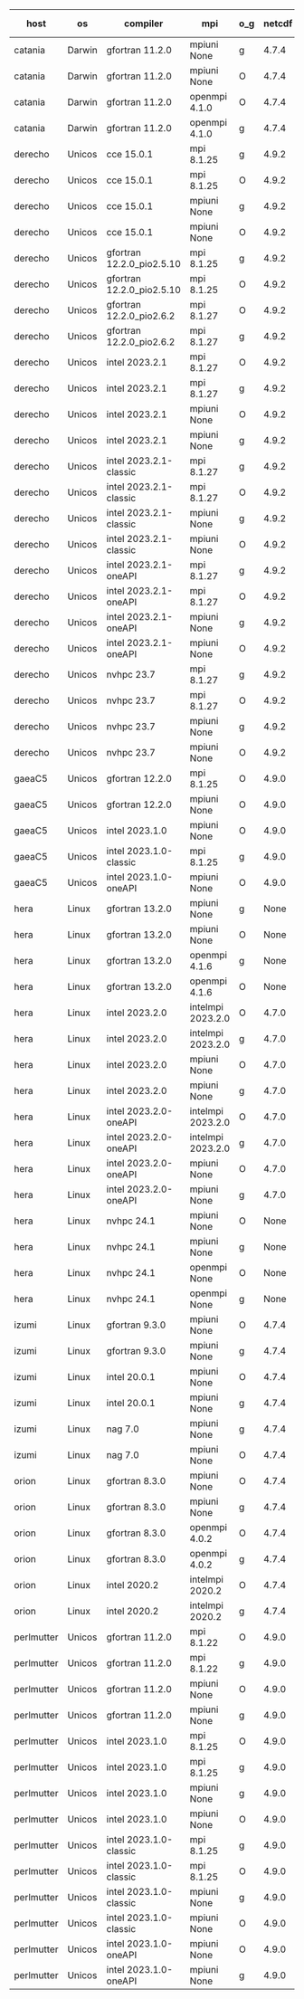 

| host     | os       | compiler                              | mpi                      | o_g        | netcdf        | build       | u_pass          | u_fail          | s_pass            | s_fail            | e_pass             | e_fail             | nuopc_pass       | nuopc_fail       | artifacts link          |
|----------|----------|---------------------------------------|--------------------------|------------|---------------|-------------|-----------------|-----------------|-------------------|-------------------|--------------------|--------------------|------------------|------------------|-------------------------|
| catania | Darwin | gfortran 11.2.0 | mpiuni None  | g | 4.7.4  | PASS | 12440 | 0 | 8 | 0 | 44 | 0 | None | None | <a href="https://github.com/esmf-org/esmf-test-artifacts/tree/4f7c97996a3a7b607c0f9761cfe05e52fce58d27/develop/gfortran/11.2.0/g/mpiuni/None" target="_blank">4f7c979</a> | 
| catania | Darwin | gfortran 11.2.0 | mpiuni None  | O | 4.7.4  | PASS | 12440 | 0 | 8 | 0 | 44 | 0 | None | None | <a href="https://github.com/esmf-org/esmf-test-artifacts/tree/015a70b6830b5e6f2724adb78f5eb66061be3559/develop/gfortran/11.2.0/O/mpiuni/None" target="_blank">015a70b</a> | 
| catania | Darwin | gfortran 11.2.0 | openmpi 4.1.0  | O | 4.7.4  | PASS | 14105 | 3 | 49 | 0 | 81 | 0 | 47 | 0 | <a href="https://github.com/esmf-org/esmf-test-artifacts/tree/d4c8317b29bd988c923fe1ddef2af3b1bf30229b/develop/gfortran/11.2.0/O/openmpi/4.1.0" target="_blank">d4c8317</a> | 
| catania | Darwin | gfortran 11.2.0 | openmpi 4.1.0  | g | 4.7.4  | PASS | 14105 | 3 | 49 | 0 | 81 | 0 | 47 | 0 | <a href="https://github.com/esmf-org/esmf-test-artifacts/tree/e72376cb7d2a9b127a8bda776610e44fa1372c50/develop/gfortran/11.2.0/g/openmpi/4.1.0" target="_blank">e72376c</a> | 
| derecho | Unicos | cce 15.0.1 | mpi 8.1.25  | g | 4.9.2  | PASS | None | None | None | None | None | None | None | None | <a href="https://github.com/esmf-org/esmf-test-artifacts/tree/fbe0a0870af97f0e97ebcfd03472e2b7a71546a6/develop/cce/15.0.1/g/mpi/8.1.25" target="_blank">fbe0a08</a> | 
| derecho | Unicos | cce 15.0.1 | mpi 8.1.25  | O | 4.9.2  | PASS | None | None | None | None | None | None | None | None | <a href="https://github.com/esmf-org/esmf-test-artifacts/tree/7862d83f1688fb2844efe64f69353d07a9a14b80/develop/cce/15.0.1/O/mpi/8.1.25" target="_blank">7862d83</a> | 
| derecho | Unicos | cce 15.0.1 | mpiuni None  | g | 4.9.2  | PASS | 12364 | 76 | 8 | 0 | 44 | 0 | None | None | <a href="https://github.com/esmf-org/esmf-test-artifacts/tree/862f01082d773ee5b57b3b757d0420513e69fff1/develop/cce/15.0.1/g/mpiuni/None" target="_blank">862f010</a> | 
| derecho | Unicos | cce 15.0.1 | mpiuni None  | O | 4.9.2  | PASS | 12362 | 78 | 8 | 0 | 44 | 0 | None | None | <a href="https://github.com/esmf-org/esmf-test-artifacts/tree/1574ce46431fd78d7f199b907080763365836f50/develop/cce/15.0.1/O/mpiuni/None" target="_blank">1574ce4</a> | 
| derecho | Unicos | gfortran 12.2.0_pio2.5.10 | mpi 8.1.25  | g | 4.9.2  | PASS | None | None | None | None | None | None | None | None | <a href="https://github.com/esmf-org/esmf-test-artifacts/tree/727c3c9403a6080fda572e918becaa87d2732955/develop/gfortran/12.2.0_pio2.5.10/g/mpi/8.1.25" target="_blank">727c3c9</a> | 
| derecho | Unicos | gfortran 12.2.0_pio2.5.10 | mpi 8.1.25  | O | 4.9.2  | PASS | 14108 | 0 | 49 | 0 | 81 | 0 | 47 | 0 | <a href="https://github.com/esmf-org/esmf-test-artifacts/tree/dcb266533018551166470a4f1a4f4539353a66ea/develop/gfortran/12.2.0_pio2.5.10/O/mpi/8.1.25" target="_blank">dcb2665</a> | 
| derecho | Unicos | gfortran 12.2.0_pio2.6.2 | mpi 8.1.27  | O | 4.9.2  | PASS | 14108 | 0 | 49 | 0 | 81 | 0 | 47 | 0 | <a href="https://github.com/esmf-org/esmf-test-artifacts/tree/23c13c80166b91985f260bdaaca61b00aea7323b/develop/gfortran/12.2.0_pio2.6.2/O/mpi/8.1.27" target="_blank">23c13c8</a> | 
| derecho | Unicos | gfortran 12.2.0_pio2.6.2 | mpi 8.1.27  | g | 4.9.2  | PASS | 14108 | 0 | 49 | 0 | 81 | 0 | 47 | 0 | <a href="https://github.com/esmf-org/esmf-test-artifacts/tree/d6c21eb28629be3a96dac1040a916af5adfff5a1/develop/gfortran/12.2.0_pio2.6.2/g/mpi/8.1.27" target="_blank">d6c21eb</a> | 
| derecho | Unicos | intel 2023.2.1 | mpi 8.1.27  | O | 4.9.2  | PASS | 14108 | 0 | 49 | 0 | 81 | 0 | 47 | 0 | <a href="https://github.com/esmf-org/esmf-test-artifacts/tree/96dd932783d500f26fbecd720b78b71c5dff9e61/develop/intel/2023.2.1/O/mpi/8.1.27" target="_blank">96dd932</a> | 
| derecho | Unicos | intel 2023.2.1 | mpi 8.1.27  | g | 4.9.2  | PASS | 14108 | 0 | 49 | 0 | 81 | 0 | 47 | 0 | <a href="https://github.com/esmf-org/esmf-test-artifacts/tree/1fd4f97fb8cd71cc5e8730b8a48cf3f219e18b9b/develop/intel/2023.2.1/g/mpi/8.1.27" target="_blank">1fd4f97</a> | 
| derecho | Unicos | intel 2023.2.1 | mpiuni None  | O | 4.9.2  | PASS | 12440 | 0 | 8 | 0 | 44 | 0 | None | None | <a href="https://github.com/esmf-org/esmf-test-artifacts/tree/6f66241321dd5db9cedb0e3239c74b387d23b5c2/develop/intel/2023.2.1/O/mpiuni/None" target="_blank">6f66241</a> | 
| derecho | Unicos | intel 2023.2.1 | mpiuni None  | g | 4.9.2  | PASS | 12440 | 0 | 8 | 0 | 44 | 0 | None | None | <a href="https://github.com/esmf-org/esmf-test-artifacts/tree/99b8722fc6b6be9511b12f6957e9dc3e0a94e2e4/develop/intel/2023.2.1/g/mpiuni/None" target="_blank">99b8722</a> | 
| derecho | Unicos | intel 2023.2.1-classic | mpi 8.1.27  | g | 4.9.2  | PASS | 14108 | 0 | 49 | 0 | 81 | 0 | 47 | 0 | <a href="https://github.com/esmf-org/esmf-test-artifacts/tree/9c12293e5f7766cdcb96e71f3cb3d0e15c6a0b53/develop/intel/2023.2.1-classic/g/mpi/8.1.27" target="_blank">9c12293</a> | 
| derecho | Unicos | intel 2023.2.1-classic | mpi 8.1.27  | O | 4.9.2  | PASS | 14108 | 0 | 49 | 0 | 81 | 0 | 47 | 0 | <a href="https://github.com/esmf-org/esmf-test-artifacts/tree/00a4c07483b0a1284f70c8fe2b97c058bf900635/develop/intel/2023.2.1-classic/O/mpi/8.1.27" target="_blank">00a4c07</a> | 
| derecho | Unicos | intel 2023.2.1-classic | mpiuni None  | g | 4.9.2  | PASS | 12440 | 0 | 8 | 0 | 44 | 0 | None | None | <a href="https://github.com/esmf-org/esmf-test-artifacts/tree/8ae48e6d68de3f0038acc3879f0ff26b341de6fa/develop/intel/2023.2.1-classic/g/mpiuni/None" target="_blank">8ae48e6</a> | 
| derecho | Unicos | intel 2023.2.1-classic | mpiuni None  | O | 4.9.2  | PASS | 12440 | 0 | 8 | 0 | 44 | 0 | None | None | <a href="https://github.com/esmf-org/esmf-test-artifacts/tree/5312175446d8b94af412babe2a764420d607d5e8/develop/intel/2023.2.1-classic/O/mpiuni/None" target="_blank">5312175</a> | 
| derecho | Unicos | intel 2023.2.1-oneAPI | mpi 8.1.27  | g | 4.9.2  | PASS | 14108 | 0 | 49 | 0 | 81 | 0 | 47 | 0 | <a href="https://github.com/esmf-org/esmf-test-artifacts/tree/76d3e7c1adc1f9e58c49b33da078134e7ed3e4b1/develop/intel/2023.2.1-oneAPI/g/mpi/8.1.27" target="_blank">76d3e7c</a> | 
| derecho | Unicos | intel 2023.2.1-oneAPI | mpi 8.1.27  | O | 4.9.2  | PASS | 14108 | 0 | 48 | 1 | 81 | 0 | 47 | 0 | <a href="https://github.com/esmf-org/esmf-test-artifacts/tree/14772ea479f9b112eff5bb97f1710dbe98c89cf9/develop/intel/2023.2.1-oneAPI/O/mpi/8.1.27" target="_blank">14772ea</a> | 
| derecho | Unicos | intel 2023.2.1-oneAPI | mpiuni None  | g | 4.9.2  | PASS | 12440 | 0 | 8 | 0 | 44 | 0 | None | None | <a href="https://github.com/esmf-org/esmf-test-artifacts/tree/36ac14cb1ad4004c538bc174cc4e6f61cfe07119/develop/intel/2023.2.1-oneAPI/g/mpiuni/None" target="_blank">36ac14c</a> | 
| derecho | Unicos | intel 2023.2.1-oneAPI | mpiuni None  | O | 4.9.2  | PASS | 12440 | 0 | 8 | 0 | 44 | 0 | None | None | <a href="https://github.com/esmf-org/esmf-test-artifacts/tree/07abc6d9ab5834278c98aef01316c4484784546c/develop/intel/2023.2.1-oneAPI/O/mpiuni/None" target="_blank">07abc6d</a> | 
| derecho | Unicos | nvhpc 23.7 | mpi 8.1.27  | g | 4.9.2  | PASS | 14108 | 0 | 49 | 0 | 81 | 0 | 47 | 0 | <a href="https://github.com/esmf-org/esmf-test-artifacts/tree/338c7c8a4ec99e72f33877ec881ec5b4c7971ff2/develop/nvhpc/23.7/g/mpi/8.1.27" target="_blank">338c7c8</a> | 
| derecho | Unicos | nvhpc 23.7 | mpi 8.1.27  | O | 4.9.2  | PASS | 14108 | 0 | 49 | 0 | 81 | 0 | 47 | 0 | <a href="https://github.com/esmf-org/esmf-test-artifacts/tree/1bfcd4a53ab42386ab66ddddf6d24399bced0f52/develop/nvhpc/23.7/O/mpi/8.1.27" target="_blank">1bfcd4a</a> | 
| derecho | Unicos | nvhpc 23.7 | mpiuni None  | g | 4.9.2  | PASS | 12440 | 0 | 8 | 0 | 44 | 0 | None | None | <a href="https://github.com/esmf-org/esmf-test-artifacts/tree/4d068d2acb2dbd0861e74175e27d4f916ba44056/develop/nvhpc/23.7/g/mpiuni/None" target="_blank">4d068d2</a> | 
| derecho | Unicos | nvhpc 23.7 | mpiuni None  | O | 4.9.2  | PASS | 12440 | 0 | 8 | 0 | 44 | 0 | None | None | <a href="https://github.com/esmf-org/esmf-test-artifacts/tree/d043df1fc1aae733faa7f4f03dfdf1cae87b8bd2/develop/nvhpc/23.7/O/mpiuni/None" target="_blank">d043df1</a> | 
| gaeaC5 | Unicos | gfortran 12.2.0 | mpi 8.1.25  | O | 4.9.0  | PASS | 14108 | 0 | 49 | 0 | 81 | 0 | 47 | 0 | <a href="https://github.com/esmf-org/esmf-test-artifacts/tree/66cd52ea04e4c39bf8cf67bbd28283aef8984018/develop/gfortran/12.2.0/O/mpi/8.1.25" target="_blank">66cd52e</a> | 
| gaeaC5 | Unicos | gfortran 12.2.0 | mpiuni None  | O | 4.9.0  | PASS | None | None | None | None | None | None | None | None | <a href="https://github.com/esmf-org/esmf-test-artifacts/tree/4d51c5c2eb51b294bcc14777d9bdfd8443358337/develop/gfortran/12.2.0/O/mpiuni/None" target="_blank">4d51c5c</a> | 
| gaeaC5 | Unicos | intel 2023.1.0 | mpiuni None  | O | 4.9.0  | PASS | 12440 | 0 | 8 | 0 | 44 | 0 | None | None | <a href="https://github.com/esmf-org/esmf-test-artifacts/tree/c3d08c6674158b75f9dfcbe509d8b7f41114b8dc/develop/intel/2023.1.0/O/mpiuni/None" target="_blank">c3d08c6</a> | 
| gaeaC5 | Unicos | intel 2023.1.0-classic | mpi 8.1.25  | g | 4.9.0  | PASS | None | None | None | None | None | None | None | None | <a href="https://github.com/esmf-org/esmf-test-artifacts/tree/9bc95c4fc51facbf6e10da2d107af242c9924bc4/develop/intel/2023.1.0-classic/g/mpi/8.1.25" target="_blank">9bc95c4</a> | 
| gaeaC5 | Unicos | intel 2023.1.0-oneAPI | mpiuni None  | O | 4.9.0  | PASS | 12440 | 0 | 8 | 0 | 44 | 0 | None | None | <a href="https://github.com/esmf-org/esmf-test-artifacts/tree/507f313ccaca70cac762cbf2a1911a9ca83242bb/develop/intel/2023.1.0-oneAPI/O/mpiuni/None" target="_blank">507f313</a> | 
| hera | Linux | gfortran 13.2.0 | mpiuni None  | g | None  | PASS | 12440 | 0 | 8 | 0 | 44 | 0 | None | None | <a href="https://github.com/esmf-org/esmf-test-artifacts/tree/975c941b07be07daaa15b94687bf0c43842c62e4/develop/gfortran/13.2.0/g/mpiuni/None" target="_blank">975c941</a> | 
| hera | Linux | gfortran 13.2.0 | mpiuni None  | O | None  | PASS | 12440 | 0 | 8 | 0 | 44 | 0 | None | None | <a href="https://github.com/esmf-org/esmf-test-artifacts/tree/f9bd6489423d97c97e8f50fe1407a464eb3216d8/develop/gfortran/13.2.0/O/mpiuni/None" target="_blank">f9bd648</a> | 
| hera | Linux | gfortran 13.2.0 | openmpi 4.1.6  | g | None  | PASS | 14108 | 0 | 49 | 0 | 81 | 0 | 47 | 0 | <a href="https://github.com/esmf-org/esmf-test-artifacts/tree/d3a5593991d3027c14bc2fe47d7f86980ea46bd9/develop/gfortran/13.2.0/g/openmpi/4.1.6" target="_blank">d3a5593</a> | 
| hera | Linux | gfortran 13.2.0 | openmpi 4.1.6  | O | None  | PASS | None | None | None | None | None | None | None | None | <a href="https://github.com/esmf-org/esmf-test-artifacts/tree/4cc22ecba135588bde725632434592225b011ba7/develop/gfortran/13.2.0/O/openmpi/4.1.6" target="_blank">4cc22ec</a> | 
| hera | Linux | intel 2023.2.0 | intelmpi 2023.2.0  | O | 4.7.0  | PASS | 14108 | 0 | 49 | 0 | 81 | 0 | 47 | 0 | <a href="https://github.com/esmf-org/esmf-test-artifacts/tree/519e5d983a60a0b01437f3266b16402f17476b01/develop/intel/2023.2.0/O/intelmpi/2023.2.0" target="_blank">519e5d9</a> | 
| hera | Linux | intel 2023.2.0 | intelmpi 2023.2.0  | g | 4.7.0  | PASS | 14108 | 0 | 49 | 0 | 81 | 0 | 47 | 0 | <a href="https://github.com/esmf-org/esmf-test-artifacts/tree/a35594b0d7a84d0cb36872e6456c1d7c3b985c63/develop/intel/2023.2.0/g/intelmpi/2023.2.0" target="_blank">a35594b</a> | 
| hera | Linux | intel 2023.2.0 | mpiuni None  | O | 4.7.0  | PASS | 12440 | 0 | 8 | 0 | 44 | 0 | None | None | <a href="https://github.com/esmf-org/esmf-test-artifacts/tree/d7721247a6849278bf5876ee62db3477954af89f/develop/intel/2023.2.0/O/mpiuni/None" target="_blank">d772124</a> | 
| hera | Linux | intel 2023.2.0 | mpiuni None  | g | 4.7.0  | PASS | None | None | None | None | None | None | None | None | <a href="https://github.com/esmf-org/esmf-test-artifacts/tree/1ed19aa2c6481356f0804f640acab16eb94c9089/develop/intel/2023.2.0/g/mpiuni/None" target="_blank">1ed19aa</a> | 
| hera | Linux | intel 2023.2.0-oneAPI | intelmpi 2023.2.0  | O | 4.7.0  | PASS | 14108 | 0 | 48 | 1 | 81 | 0 | 47 | 0 | <a href="https://github.com/esmf-org/esmf-test-artifacts/tree/616a7ef699842def636eb796003de60279098451/develop/intel/2023.2.0-oneAPI/O/intelmpi/2023.2.0" target="_blank">616a7ef</a> | 
| hera | Linux | intel 2023.2.0-oneAPI | intelmpi 2023.2.0  | g | 4.7.0  | PASS | 14108 | 0 | 49 | 0 | 81 | 0 | 47 | 0 | <a href="https://github.com/esmf-org/esmf-test-artifacts/tree/7b81fde703c311450fba5c940609d06550ad5115/develop/intel/2023.2.0-oneAPI/g/intelmpi/2023.2.0" target="_blank">7b81fde</a> | 
| hera | Linux | intel 2023.2.0-oneAPI | mpiuni None  | O | 4.7.0  | PASS | 12440 | 0 | 8 | 0 | 44 | 0 | None | None | <a href="https://github.com/esmf-org/esmf-test-artifacts/tree/c915f8672f6bec216acd5727b1ea33a28e05536f/develop/intel/2023.2.0-oneAPI/O/mpiuni/None" target="_blank">c915f86</a> | 
| hera | Linux | intel 2023.2.0-oneAPI | mpiuni None  | g | 4.7.0  | PASS | 12440 | 0 | 8 | 0 | 44 | 0 | None | None | <a href="https://github.com/esmf-org/esmf-test-artifacts/tree/d9d3276795dd7a0d72ae2c62a4d66404adca1749/develop/intel/2023.2.0-oneAPI/g/mpiuni/None" target="_blank">d9d3276</a> | 
| hera | Linux | nvhpc 24.1 | mpiuni None  | O | None  | PASS | 12440 | 0 | 8 | 0 | 44 | 0 | None | None | <a href="https://github.com/esmf-org/esmf-test-artifacts/tree/076f2fe12c02869b884b3babec9128088a268cbb/develop/nvhpc/24.1/O/mpiuni/None" target="_blank">076f2fe</a> | 
| hera | Linux | nvhpc 24.1 | mpiuni None  | g | None  | PASS | 12440 | 0 | 8 | 0 | 44 | 0 | None | None | <a href="https://github.com/esmf-org/esmf-test-artifacts/tree/fde7833f6b2494ad840458c2264dbde5f258b948/develop/nvhpc/24.1/g/mpiuni/None" target="_blank">fde7833</a> | 
| hera | Linux | nvhpc 24.1 | openmpi None  | O | None  | PASS | 14108 | 0 | 49 | 0 | 81 | 0 | 47 | 0 | <a href="https://github.com/esmf-org/esmf-test-artifacts/tree/2c826cfc757744aef046651a0c88d45bdcea4c52/develop/nvhpc/24.1/O/openmpi/None" target="_blank">2c826cf</a> | 
| hera | Linux | nvhpc 24.1 | openmpi None  | g | None  | PASS | 14108 | 0 | 49 | 0 | 81 | 0 | 47 | 0 | <a href="https://github.com/esmf-org/esmf-test-artifacts/tree/842c7534aa493488940d842801958edddb8ace6b/develop/nvhpc/24.1/g/openmpi/None" target="_blank">842c753</a> | 
| izumi | Linux | gfortran 9.3.0 | mpiuni None  | O | 4.7.4  | PASS | 12440 | 0 | 8 | 0 | 44 | 0 | None | None | <a href="https://github.com/esmf-org/esmf-test-artifacts/tree/4999da10cb82f09abdf02682c4900bf4fd5731c6/develop/gfortran/9.3.0/O/mpiuni/None" target="_blank">4999da1</a> | 
| izumi | Linux | gfortran 9.3.0 | mpiuni None  | g | 4.7.4  | PASS | 12440 | 0 | 8 | 0 | 44 | 0 | None | None | <a href="https://github.com/esmf-org/esmf-test-artifacts/tree/7da83b637ec31efaed4c2832c5d734ee0bd91277/develop/gfortran/9.3.0/g/mpiuni/None" target="_blank">7da83b6</a> | 
| izumi | Linux | intel 20.0.1 | mpiuni None  | O | 4.7.4  | PASS | 12440 | 0 | 8 | 0 | 44 | 0 | None | None | <a href="https://github.com/esmf-org/esmf-test-artifacts/tree/20626a115583b51a4a46160999d30788f3be3568/develop/intel/20.0.1/O/mpiuni/None" target="_blank">20626a1</a> | 
| izumi | Linux | intel 20.0.1 | mpiuni None  | g | 4.7.4  | PASS | 12440 | 0 | 8 | 0 | 44 | 0 | None | None | <a href="https://github.com/esmf-org/esmf-test-artifacts/tree/e7f7471edad1af4dad68cb18116c6c53d1f6f56b/develop/intel/20.0.1/g/mpiuni/None" target="_blank">e7f7471</a> | 
| izumi | Linux | nag 7.0 | mpiuni None  | g | 4.7.4  | PASS | 12440 | 0 | 8 | 0 | 44 | 0 | None | None | <a href="https://github.com/esmf-org/esmf-test-artifacts/tree/0498b7ccb042e1c0df476094f1d59bc86547c7eb/develop/nag/7.0/g/mpiuni/None" target="_blank">0498b7c</a> | 
| izumi | Linux | nag 7.0 | mpiuni None  | O | 4.7.4  | PASS | 12440 | 0 | 8 | 0 | 44 | 0 | None | None | <a href="https://github.com/esmf-org/esmf-test-artifacts/tree/61da27f0abf215d4c59bf482307c7a3b19b8d013/develop/nag/7.0/O/mpiuni/None" target="_blank">61da27f</a> | 
| orion | Linux | gfortran 8.3.0 | mpiuni None  | O | 4.7.4  | PASS | 12440 | 0 | 8 | 0 | 44 | 0 | None | None | <a href="https://github.com/esmf-org/esmf-test-artifacts/tree/341be05488a7340ba036d865cec0a9e61315e38a/develop/gfortran/8.3.0/O/mpiuni/None" target="_blank">341be05</a> | 
| orion | Linux | gfortran 8.3.0 | mpiuni None  | g | 4.7.4  | PASS | 12440 | 0 | 8 | 0 | 44 | 0 | None | None | <a href="https://github.com/esmf-org/esmf-test-artifacts/tree/286bdf9ef561c094669d938c549032fe6a02c20b/develop/gfortran/8.3.0/g/mpiuni/None" target="_blank">286bdf9</a> | 
| orion | Linux | gfortran 8.3.0 | openmpi 4.0.2  | O | 4.7.4  | PASS | 14108 | 0 | 49 | 0 | 81 | 0 | 47 | 0 | <a href="https://github.com/esmf-org/esmf-test-artifacts/tree/847e97c0433aab429b536abcee87692abb410e86/develop/gfortran/8.3.0/O/openmpi/4.0.2" target="_blank">847e97c</a> | 
| orion | Linux | gfortran 8.3.0 | openmpi 4.0.2  | g | 4.7.4  | PASS | 14108 | 0 | 49 | 0 | 81 | 0 | 47 | 0 | <a href="https://github.com/esmf-org/esmf-test-artifacts/tree/7041fcc29195bcfd40e28c5ab80fb6d378864f2d/develop/gfortran/8.3.0/g/openmpi/4.0.2" target="_blank">7041fcc</a> | 
| orion | Linux | intel 2020.2 | intelmpi 2020.2  | O | 4.7.4  | PASS | 14108 | 0 | 49 | 0 | 81 | 0 | 47 | 0 | <a href="https://github.com/esmf-org/esmf-test-artifacts/tree/abf995448805ac565dfba55c325874518a8c3db2/develop/intel/2020.2/O/intelmpi/2020.2" target="_blank">abf9954</a> | 
| orion | Linux | intel 2020.2 | intelmpi 2020.2  | g | 4.7.4  | PASS | 14108 | 0 | 49 | 0 | 81 | 0 | 47 | 0 | <a href="https://github.com/esmf-org/esmf-test-artifacts/tree/2da03633f46934b134681fe9a2f7e907bf6b0ae7/develop/intel/2020.2/g/intelmpi/2020.2" target="_blank">2da0363</a> | 
| perlmutter | Unicos | gfortran 11.2.0 | mpi 8.1.22  | O | 4.9.0  | PASS | 14108 | 0 | 49 | 0 | 81 | 0 | 46 | 1 | <a href="https://github.com/esmf-org/esmf-test-artifacts/tree/217a7eae43ff3a6834f8bad021d96238729feb68/develop/gfortran/11.2.0/O/mpi/8.1.22" target="_blank">217a7ea</a> | 
| perlmutter | Unicos | gfortran 11.2.0 | mpi 8.1.22  | g | 4.9.0  | PASS | 14108 | 0 | 49 | 0 | 81 | 0 | 46 | 1 | <a href="https://github.com/esmf-org/esmf-test-artifacts/tree/5000ea41099848b631ba965da58a578145dced87/develop/gfortran/11.2.0/g/mpi/8.1.22" target="_blank">5000ea4</a> | 
| perlmutter | Unicos | gfortran 11.2.0 | mpiuni None  | O | 4.9.0  | PASS | 12440 | 0 | 8 | 0 | 44 | 0 | None | None | <a href="https://github.com/esmf-org/esmf-test-artifacts/tree/b60b5237482137a93f243fb5595e464ba0ac80e2/develop/gfortran/11.2.0/O/mpiuni/None" target="_blank">b60b523</a> | 
| perlmutter | Unicos | gfortran 11.2.0 | mpiuni None  | g | 4.9.0  | PASS | 12440 | 0 | 8 | 0 | 44 | 0 | None | None | <a href="https://github.com/esmf-org/esmf-test-artifacts/tree/4bba685660b236385f099edf07d883b6a9fa6f4d/develop/gfortran/11.2.0/g/mpiuni/None" target="_blank">4bba685</a> | 
| perlmutter | Unicos | intel 2023.1.0 | mpi 8.1.25  | O | 4.9.0  | PASS | None | None | None | None | None | None | None | None | <a href="https://github.com/esmf-org/esmf-test-artifacts/tree/b130927b695ea5b47089f7b3211544a8bab7ab58/develop/intel/2023.1.0/O/mpi/8.1.25" target="_blank">b130927</a> | 
| perlmutter | Unicos | intel 2023.1.0 | mpi 8.1.25  | g | 4.9.0  | PASS | None | None | None | None | None | None | None | None | <a href="https://github.com/esmf-org/esmf-test-artifacts/tree/9a449985b31df520b8cb0f14dfdff43c8ef23438/develop/intel/2023.1.0/g/mpi/8.1.25" target="_blank">9a44998</a> | 
| perlmutter | Unicos | intel 2023.1.0 | mpiuni None  | g | 4.9.0  | PASS | 12440 | 0 | 8 | 0 | 44 | 0 | None | None | <a href="https://github.com/esmf-org/esmf-test-artifacts/tree/783db51d3b03bd153efc19b9e5a780c2924b2004/develop/intel/2023.1.0/g/mpiuni/None" target="_blank">783db51</a> | 
| perlmutter | Unicos | intel 2023.1.0 | mpiuni None  | O | 4.9.0  | PASS | 12440 | 0 | 8 | 0 | 44 | 0 | None | None | <a href="https://github.com/esmf-org/esmf-test-artifacts/tree/27d4766fcc23ee98017f13c497ef889bf9a8edd8/develop/intel/2023.1.0/O/mpiuni/None" target="_blank">27d4766</a> | 
| perlmutter | Unicos | intel 2023.1.0-classic | mpi 8.1.25  | g | 4.9.0  | PASS | None | None | None | None | None | None | None | None | <a href="https://github.com/esmf-org/esmf-test-artifacts/tree/32545f61cf6669079e3a7cb02c179d9531e72e2a/develop/intel/2023.1.0-classic/g/mpi/8.1.25" target="_blank">32545f6</a> | 
| perlmutter | Unicos | intel 2023.1.0-classic | mpi 8.1.25  | O | 4.9.0  | PASS | None | None | None | None | None | None | None | None | <a href="https://github.com/esmf-org/esmf-test-artifacts/tree/43f480f5d317046359df1dde5aa87059056f7a3d/develop/intel/2023.1.0-classic/O/mpi/8.1.25" target="_blank">43f480f</a> | 
| perlmutter | Unicos | intel 2023.1.0-classic | mpiuni None  | g | 4.9.0  | PASS | 12440 | 0 | 8 | 0 | 44 | 0 | None | None | <a href="https://github.com/esmf-org/esmf-test-artifacts/tree/a560f92f33a1b3fbb642e0e923243883ec95d8fd/develop/intel/2023.1.0-classic/g/mpiuni/None" target="_blank">a560f92</a> | 
| perlmutter | Unicos | intel 2023.1.0-classic | mpiuni None  | O | 4.9.0  | PASS | 12440 | 0 | 8 | 0 | 44 | 0 | None | None | <a href="https://github.com/esmf-org/esmf-test-artifacts/tree/568d59ad50b9743358612d79f387810aee04fbbc/develop/intel/2023.1.0-classic/O/mpiuni/None" target="_blank">568d59a</a> | 
| perlmutter | Unicos | intel 2023.1.0-oneAPI | mpiuni None  | O | 4.9.0  | PASS | None | None | None | None | None | None | None | None | <a href="https://github.com/esmf-org/esmf-test-artifacts/tree/b5f1425902f17ad2f09b9e53a3b28fe948e6162c/develop/intel/2023.1.0-oneAPI/O/mpiuni/None" target="_blank">b5f1425</a> | 
| perlmutter | Unicos | intel 2023.1.0-oneAPI | mpiuni None  | g | 4.9.0  | PASS | None | None | None | None | None | None | None | None | <a href="https://github.com/esmf-org/esmf-test-artifacts/tree/c3453583b91dcc080c5c52ce7a0cbdcd3bff15b7/develop/intel/2023.1.0-oneAPI/g/mpiuni/None" target="_blank">c345358</a> | 
